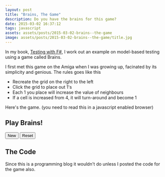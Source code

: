 ```yaml
---
layout: post
title: "Brains, The Game"
description: Do you have the brains for this game? 
date: 2015-03-02 16:37:12
tags: javascript
assets: assets/posts/2015-03-02-brains--the-game
image: assets/posts/2015-03-02-brains--the-game/title.jpg
---
```


In my book, [Testing with F#](http://www.amazon.com/Testing-F-Mikael-Lundin/dp/1784391239/), I work out an example on model-based testing using a game called Brains.

I first met this game on the Amiga when I was growing up, facinated by its simplicity and genious. The rules goes like this

* Recreate the grid on the right to the left
* Click the grid to place out 1's
* Each 1 you place will increase the value of neighbours
* If a cell is increased from 4, it will turn-around and become 1

Here's the game. (you need to read this in a javascript enabled browser)

## Play Brains!

<div>
    <style>
    .controls {
      clear: left;
    }
    .board {
      margin-right: 12px;
      float: left;
    }
    .board input {
      width: 24px;
      height: 24px;
      margin: 1px;
      border: 1px solid gray;
      background-color: #FAFAFA;
    }
    .board.success input {
      background-color: #F0FFF0;
    }
    .board.failure input {
      background-color: #FFF0F0;
    }
    .width-4-5 {
      width: 120px;
    }
    </style>
    <div id="brains"></div>
    <p class="controls">
      <input id="new" type="button" value="New" onclick="brains.new()" />
      <input id="reset" type="button" value="Reset" onclick="brains.reset()" />
    </p>
    <script src="/assets/posts/2015-03-02-brains--the-game/brains.js"></script>
    <script>
      var brains = new Brains(document.getElementById('brains'));
      brains.create(4, 5);
    </script>
</div>

## The Code

Since this is a programming blog it wouldn't do unless I posted the code for the game also.

<script src="https://gist.github.com/miklund/217a98878e6802b262cd.js"></script>
